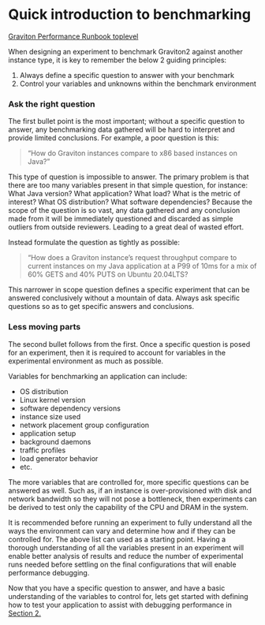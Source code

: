 # Quick introduction to benchmarking

[Graviton Performance Runbook toplevel](./graviton_perfrunbook.md)

When designing an experiment to benchmark Graviton2 against another instance type, it is key to remember the below 2 guiding principles:

1. Always define a specific question to answer with your benchmark
2. Control your variables and unknowns within the benchmark environment

### Ask the right question

The first bullet point is the most important; without a specific question to answer, any benchmarking data gathered will be hard to interpret and provide limited conclusions.  For example, a poor question is this:

> “How do Graviton instances compare to x86 based instances on Java?”

This type of question is impossible to answer.  The primary problem is that there are too many variables present in that simple question, for instance: What Java version? What application? What load? What is the metric of interest?  What OS distribution? What software dependencies?  Because the scope of the question is so vast, any data gathered and any conclusion made from it will be immediately questioned and discarded as simple outliers from outside reviewers.  Leading to a great deal of wasted effort. 

Instead formulate the question as tightly as possible:

> “How does a Graviton instance’s request throughput compare to current instances on my Java application at a P99 of 10ms for a mix of 60% GETS and 40% PUTS on Ubuntu 20.04LTS?

This narrower in scope question defines a specific experiment that can be answered conclusively without a mountain of data.  Always ask specific questions so as to get specific answers and conclusions.  

### Less moving parts

The second bullet follows from the first.  Once a specific question is posed for an experiment, then it is required to account for variables in the experimental environment as much as possible.   

Variables for benchmarking an application can include: 
- OS distribution
- Linux kernel version
- software dependency versions
- instance size used
- network placement group configuration
- application setup
- background daemons
- traffic profiles
- load generator behavior 
- etc.  

The more variables that are controlled for, more specific questions can be answered as well.  Such as, if an instance is over-provisioned with disk and network bandwidth so they will not pose a bottleneck, then experiments can be derived to test only the capability of the CPU and DRAM in the system.  

It is recommended before running an experiment to fully understand all the ways the environment can vary and determine how and if they can be controlled for.  The above list can used as a starting point.  Having a thorough understanding of all the variables present in an experiment will enable better analysis of results and reduce the number of experimental runs needed before settling on the final configurations that will enable performance debugging.  

Now that you have a specific question to answer, and have a basic understanding of the variables to control for, lets get started with defining how to test your application to assist with debugging performance in [Section 2.](./defining_your_benchmark.md)



